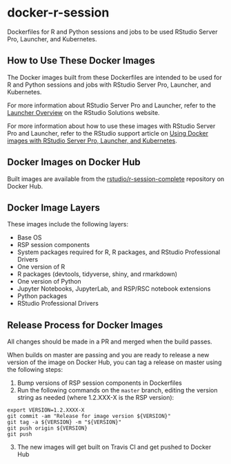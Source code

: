 # docker-r-session
Dockerfiles for R and Python sessions and jobs to be used RStudio Server Pro,
Launcher, and Kubernetes.

## How to Use These Docker Images

The Docker images built from these Dockerfiles are intended to be used for R and
Python sessions and jobs with RStudio Server Pro, Launcher, and Kubernetes.

For more information about RStudio Server Pro and Launcher, refer to the
[Launcher Overview](https://solutions.rstudio.com/launcher/overview/) on the
RStudio Solutions website.

For more information about how to use these images with RStudio Server Pro and
Launcher, refer to the RStudio support article on [Using Docker images with
RStudio Server Pro, Launcher, and
Kubernetes](https://support.rstudio.com/hc/en-us/articles/360019253393-Using-Docker-images-with-RStudio-Server-Pro-Launcher-and-Kubernetes).

## Docker Images on Docker Hub

Built images are available from the
[rstudio/r-session-complete](https://hub.docker.com/r/rstudio/r-session-complete)
repository on Docker Hub.

## Docker Image Layers

These images include the following layers:

* Base OS
* RSP session components
* System packages required for R, R packages, and RStudio Professional Drivers
* One version of R
* R packages (devtools, tidyverse, shiny, and rmarkdown)
* One version of Python
* Jupyter Notebooks, JupyterLab, and RSP/RSC notebook extensions
* Python packages
* RStudio Professional Drivers

## Release Process for Docker Images

All changes should be made in a PR and merged when the build passes.

When builds on master are passing and you are ready to release a new version of
the image on Docker Hub, you can tag a release on master using the following
steps:

1. Bump versions of RSP session components in Dockerfiles
2. Run the following commands on the `master` branch, editing the version string
   as needed (where 1.2.XXX-X is the RSP version):

```
export VERSION=1.2.XXXX-X
git commit -am "Release for image version ${VERSION}"
git tag -a ${VERSION} -m "${VERSION}"
git push origin ${VERSION}
git push
```

3. The new images will get built on Travis CI and get pushed to Docker Hub
